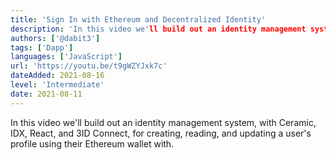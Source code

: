 ```yaml
---
title: 'Sign In with Ethereum and Decentralized Identity'
description: 'In this video we'll build out an identity management system for creating, reading, and updating a user's profile using their Ethereum wallet with.'
authors: ['@dabit3']
tags: ['Dapp']
languages: ['JavaScript']
url: 'https://youtu.be/t9gWZYJxk7c'
dateAdded: 2021-08-16
level: 'Intermediate'
date: 2021-08-11
---
```


In this video we'll build out an identity management system, with Ceramic, IDX, React, and 3ID Connect, for creating, reading, and updating a user's profile using their Ethereum wallet with.